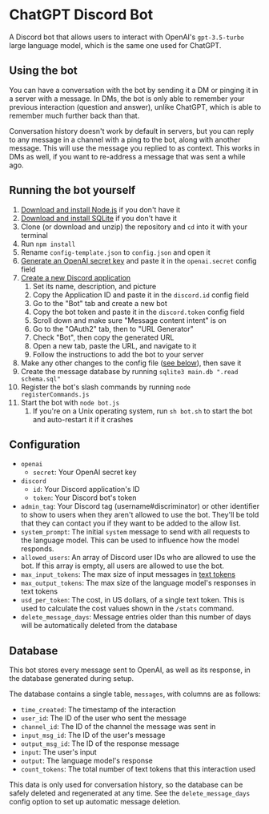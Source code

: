 
# ChatGPT Discord Bot
A Discord bot that allows users to interact with OpenAI's `gpt-3.5-turbo` large language model, which is the same one used for ChatGPT.

## Using the bot
You can have a conversation with the bot by sending it a DM or pinging it in a server with a message. In DMs, the bot is only able to remember your previous interaction (question and answer), unlike ChatGPT, which is able to remember much further back than that.

Conversation history doesn't work by default in servers, but you can reply to any message in a channel with a ping to the bot, along with another message. This will use the message you replied to as context. This works in DMs as well, if you want to re-address a message that was sent a while ago.

## Running the bot yourself
1. [Download and install Node.js](https://nodejs.org/en/download/) if you don't have it
1. [Download and install SQLite](https://www.sqlite.org/download.html/) if you don't have it
1. Clone (or download and unzip) the repository and `cd` into it with your terminal
1. Run `npm install`
1. Rename `config-template.json` to `config.json` and open it
1. [Generate an OpenAI secret key](https://platform.openai.com/account/api-keys) and paste it in the `openai.secret` config field
1. [Create a new Discord application](https://discord.com/developers/applications)
    1. Set its name, description, and picture
    1. Copy the Application ID and paste it in the `discord.id` config field
    1. Go to the "Bot" tab and create a new bot
    1. Copy the bot token and paste it in the `discord.token` config field
    1. Scroll down and make sure "Message content intent" is on
    1. Go to the "OAuth2" tab, then to "URL Generator"
    1. Check "Bot", then copy the generated URL
    1. Open a new tab, paste the URL, and navigate to it
    1. Follow the instructions to add the bot to your server
1. Make any other changes to the config file ([see below](#configuration)), then save it
1. Create the message database by running `sqlite3 main.db ".read schema.sql"`
1. Register the bot's slash commands by running `node registerCommands.js`
1. Start the bot with `node bot.js`
    1. If you're on a Unix operating system, run `sh bot.sh` to start the bot and auto-restart it if it crashes

## Configuration
* `openai`
    * `secret`: Your OpenAI secret key
* `discord`
    * `id`: Your Discord application's ID
    * `token`: Your Discord bot's token
* `admin_tag`: Your Discord tag (username#discriminator) or other identifier to show to users when they aren't allowed to use the bot. They'll be told that they can contact you if they want to be added to the allow list.
* `system_prompt`: The initial `system` message to send with all requests to the language model. This can be used to influence how the model responds.
* `allowed_users`: An array of Discord user IDs who are allowed to use the bot. If this array is empty, all users are allowed to use the bot.
* `max_input_tokens`: The max size of input messages in [text tokens](https://help.openai.com/en/articles/4936856-what-are-tokens-and-how-to-count-them)
* `max_output_tokens`: The max size of the language model's responses in text tokens
* `usd_per_token`: The cost, in US dollars, of a single text token. This is used to calculate the cost values shown in the `/stats` command.
* `delete_message_days`: Message entries older than this number of days will be automatically deleted from the database

## Database
This bot stores every message sent to OpenAI, as well as its response, in the database generated during setup.

The database contains a single table, `messages`, with columns are as follows:

* `time_created`: The timestamp of the interaction
* `user_id`: The ID of the user who sent the message
* `channel_id`: The ID of the channel the message was sent in
* `input_msg_id`: The ID of the user's message
* `output_msg_id`: The ID of the response message
* `input`: The user's input
* `output`: The language model's response
* `count_tokens`: The total number of text tokens that this interaction used

This data is only used for conversation history, so the database can be safely deleted and regenerated at any time. See the `delete_message_days` config option to set up automatic message deletion.